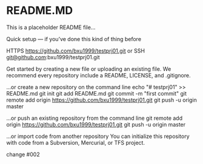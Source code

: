 README.MD
=========

This is a placeholder README file...

Quick setup — if you’ve done this kind of thing before

HTTPS
https://github.com/bxu1999/testprj01.git
or SSH
git@github.com:bxu1999/testprj01.git

Get started by creating a new file or uploading an existing file. We recommend every repository include a README, LICENSE, and .gitignore.

…or create a new repository on the command line
echo "# testprj01" >> README.md
git init
git add README.md
git commit -m "first commit"
git remote add origin https://github.com/bxu1999/testprj01.git
git push -u origin master

…or push an existing repository from the command line
git remote add origin https://github.com/bxu1999/testprj01.git
git push -u origin master

…or import code from another repository
You can initialize this repository with code from a Subversion, Mercurial, or TFS project.

change #002
